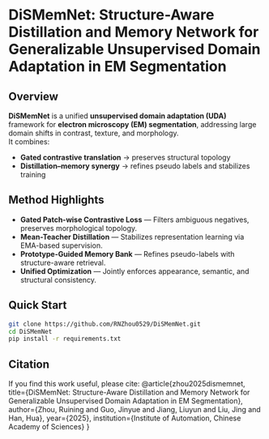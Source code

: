 # DiSMemNet: Structure-Aware Distillation and Memory Network for Generalizable Unsupervised Domain Adaptation in EM Segmentation

## Overview
**DiSMemNet** is a unified **unsupervised domain adaptation (UDA)** framework for **electron microscopy (EM) segmentation**, addressing large domain shifts in contrast, texture, and morphology.  
It combines:
- **Gated contrastive translation** → preserves structural topology  
- **Distillation–memory synergy** → refines pseudo labels and stabilizes training

## Method Highlights
- **Gated Patch-wise Contrastive Loss** — Filters ambiguous negatives, preserves morphological topology.  
- **Mean-Teacher Distillation** — Stabilizes representation learning via EMA-based supervision.  
- **Prototype-Guided Memory Bank** — Refines pseudo-labels with structure-aware retrieval.  
- **Unified Optimization** — Jointly enforces appearance, semantic, and structural consistency.  

## Quick Start
```bash
git clone https://github.com/RNZhou0529/DiSMemNet.git
cd DiSMemNet
pip install -r requirements.txt
```

## Citation
If you find this work useful, please cite:
@article{zhou2025dismemnet,
  title={DiSMemNet: Structure-Aware Distillation and Memory Network for Generalizable Unsupervised Domain Adaptation in EM Segmentation},
  author={Zhou, Ruining and Guo, Jinyue and Jiang, Liuyun and Liu, Jing and Han, Hua},
  year={2025},
  institution={Institute of Automation, Chinese Academy of Sciences}
}
